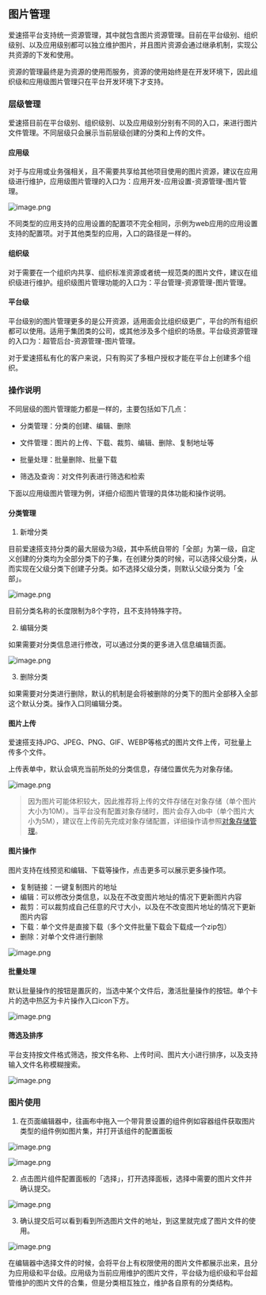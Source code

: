   
## 图片管理

爱速搭平台支持统一资源管理，其中就包含图片资源管理。目前在平台级别、组织级别、以及应用级别都可以独立维护图片，并且图片资源会通过继承机制，实现公共资源的下发和使用。

资源的管理最终是为资源的使用而服务，资源的使用始终是在开发环境下，因此组织级和应用级图片管理只在平台开发环境下才支持。

### 层级管理

爱速搭目前在平台级别、组织级别、以及应用级别分别有不同的入口，来进行图片文件管理。不同层级只会展示当前层级创建的分类和上传的文件。

#### 应用级

对于与应用或业务强相关，且不需要共享给其他项目使用的图片资源，建议在应用级进行维护，应用级图片管理的入口为：应用开发-应用设置-资源管理-图片管理。 

![image.png](https://bce.bdstatic.com/doc/bce-doc/ISUDA/image_fa8302b.png)

不同类型的应用支持的应用设置的配置项不完全相同，示例为web应用的应用设置支持的配置项。对于其他类型的应用，入口的路径是一样的。

#### 组织级

对于需要在一个组织内共享、组织标准资源或者统一规范类的图片文件，建议在组织级进行维护。组织级图片管理功能的入口为：平台管理-资源管理-图片管理。

#### 平台级

平台级别的图片管理更多的是公开资源，适用面会比组织级更广，平台的所有组织都可以使用。适用于集团类的公司，或其他涉及多个组织的场景。平台级资源管理的入口为：超管后台-资源管理-图片管理。

对于爱速搭私有化的客户来说，只有购买了多租户授权才能在平台上创建多个组织。

### 操作说明
不同层级的图片管理能力都是一样的，主要包括如下几点：

- 分类管理：分类的创建、编辑、删除

- 文件管理：图片的上传、下载、裁剪、编辑、删除、复制地址等

- 批量处理：批量删除、批量下载

- 筛选及查询：对文件列表进行筛选和检索

下面以应用级图片管理为例，详细介绍图片管理的具体功能和操作说明。

#### 分类管理

1. 新增分类

目前爱速搭支持分类的最大层级为3级，其中系统自带的「全部」为第一级，自定义创建的分类均为全部分类下的子集，在创建分类的时候，可以选择父级分类，从而实现在父级分类下创建子分类。如不选择父级分类，则默认父级分类为「全部」。

![image.png](https://bce.bdstatic.com/doc/bce-doc/ISUDA/image_a8381c9.png)

目前分类名称的长度限制为8个字符，且不支持特殊字符。

2. 编辑分类

如果需要对分类信息进行修改，可以通过分类的更多进入信息编辑页面。

![image.png](https://bce.bdstatic.com/doc/bce-doc/ISUDA/image_908c4e3.png)

3. 删除分类

如果需要对分类进行删除，默认的机制是会将被删除的分类下的图片全部移入全部这个默认分类。操作入口同编辑分类。

#### 图片上传

爱速搭支持JPG、JPEG、PNG、GIF、WEBP等格式的图片文件上传，可批量上传多个文件。

上传表单中，默认会填充当前所处的分类信息，存储位置优先为对象存储。

![image.png](https://bce.bdstatic.com/doc/bce-doc/ISUDA/image_de69858.png)

> 因为图片可能体积较大，因此推荐将上传的文件存储在对象存储（单个图片大小为10M）。当平台没有配置对象存储时，图片会存入db中（单个图片大小为5M），建议在上传前先完成对象存储配置，详细操作请参照[对象存储管理](../对象存储/对象存储管理.md)。

#### 图片操作

图片支持在线预览和编辑、下载等操作，点击更多可以展示更多操作项。

* 复制链接：一键复制图片的地址
* 编辑：可以修改分类信息，以及在不改变图片地址的情况下更新图片内容
* 裁剪：可以裁剪成自己任意的尺寸大小，以及在不改变图片地址的情况下更新图片内容
* 下载：单个文件是直接下载（多个文件批量下载会下载成一个zip包）
* 删除：对单个文件进行删除

![image.png](https://bce.bdstatic.com/doc/bce-doc/ISUDA/image_22d50c6.png)



#### 批量处理

默认批量操作的按钮是置灰的，当选中某个文件后，激活批量操作的按钮。单个卡片的选中热区为卡片操作入口icon下方。

![image.png](https://bce.bdstatic.com/doc/bce-doc/ISUDA/image_cf40add.png)

#### 筛选及排序

平台支持按文件格式筛选，按文件名称、上传时间、图片大小进行排序，以及支持输入文件名称模糊搜索。

![image.png](https://bce.bdstatic.com/doc/bce-doc/ISUDA/image_b94c3c6.png)

### 图片使用

1. 在页面编辑器中，往画布中拖入一个带背景设置的组件例如容器组件获取图片类型的组件例如图片集，并打开该组件的配置面板

![image.png](https://bce.bdstatic.com/doc/bce-doc/ISUDA/image_31263e0.png)

![image.png](https://bce.bdstatic.com/doc/bce-doc/ISUDA/image_74e8c08.png)

2. 点击图片组件配置面板的「选择」，打开选择面板，选择中需要的图片文件并确认提交。

![image.png](https://bce.bdstatic.com/doc/bce-doc/ISUDA/image_86f22ec.png)

3. 确认提交后可以看到看到所选图片文件的地址，到这里就完成了图片文件的使用。

![image.png](https://bce.bdstatic.com/doc/bce-doc/ISUDA/image_f999296.png)

在编辑器中选择文件的时候，会将平台上有权限使用的图片文件都展示出来，且分为应用级和平台级。应用级为当前应用维护的图片文件，平台级为组织级和平台超管维护的图片文件的合集，但是分类相互独立，维护各自原有的分类结构。